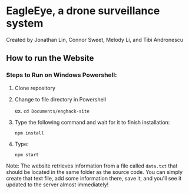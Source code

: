 # EagleEye, a drone surveillance system 
Created by Jonathan Lin, Connor Sweet, Melody Li, and Tibi Andronescu

## How to run the Website 

### Steps to Run on Windows Powershell:

1. Clone repository

2. Change to file directory in Powershell 

    ex. `cd Documents/enghack-site`
    
3. Type the following command and wait for it to finish installation:

    `npm install`

4. Type:

    `npm start`

Note: The website retrieves information from a file called `data.txt` that should be located in the same folder as the source code. You can simply create that text file, add some information there, save it, and you'll see it updated to the server almost immediately!
